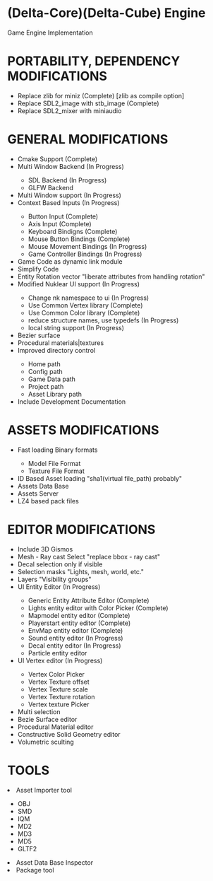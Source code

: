 # (Delta-Core)(Delta-Cube) Engine
Game Engine Implementation



<H1>PORTABILITY, DEPENDENCY  MODIFICATIONS</H1>
<ul>
  <li>Replace zlib for miniz (Complete) [zlib as compile option]</li>
  <li>Replace SDL2_image with stb_image (Complete)</li>
  <li>Replace SDL2_mixer with miniaudio</li>
</ul>

<H1>GENERAL MODIFICATIONS</H1>
<ul>
  <li>Cmake Support (Complete)</li>
  <li>Multi Window Backend (In Progress)</li>
  <ul>
    <li>SDL Backend (In Progress)</li>
    <li>GLFW Backend</li>
  </ul>
  <li>Multi Window support (In Progress)</li>
  <li>Context Based Inputs (In Progress)</li>
  <ul>
    <li>Button Input (Complete)</li>
    <li>Axis Input (Complete)</li>
    <li>Keyboard Bindigns (Complete)</li>
    <li>Mouse Button Bindings (Complete)</li>
    <li>Mouse Movement Bindings (In Progress)</li>
    <li>Game Controller Bindings (In Progress)</li>
  </ul>

  <li>Game Code as dynamic link module</li>
  <li>Simplify Code</li>
  <li>Entity Rotation vector "liberate attributes from handling rotation"</li>
  <li>Modified Nuklear UI support (In Progress)</li>
  <ul>
    <li>Change nk namespace to ui (In Progress)</li>
    <li>Use Common Vertex library (Complete)</li>
    <li>Use Common Color library (Complete)</li>
    <li>reduce structure names, use typedefs (In Progress)</li>
    <li>local string support (In Progress)</li>
  </ul>
  <li>Bezier surface</li>
  <li>Procedural materials|textures</li>

  <li>Improved directory control</li>
  <ul>
    <li>Home path</li>
    <li>Config path</li>
    <li>Game Data path</li>
    <li>Project path</li>
    <li>Asset Library path</li>
  </ul>
  
  <li>Include Development Documentation</li>
</ul>

<H1>ASSETS MODIFICATIONS</H1>
<ul>
  <li>Fast loading Binary formats</li>
  <ul>
    <li>Model File Format</li>
    <li>Texture File Format</li>
  </ul>
  <li>ID Based Asset loading "sha1(virtual file_path) probably"</li>
  
  <li>Assets Data Base</li>
  <li>Assets Server</li>
  
  <li>LZ4 based pack files</li>
</ul>

<H1>EDITOR MODIFICATIONS</H1>
<ul>
  <li>Include 3D Gismos</li>
  <li>Mesh - Ray cast Select "replace bbox - ray cast"</li>
  <li>Decal selection only if visible</li>
  <li>Selection masks "Lights, mesh, world, etc."</li>
  <li>Layers "Visibility groups"</li>
  <li>UI Entity Editor (In Progress)</li>
  <ul>
    <li>Generic Entity Attribute Editor (Complete)</li>
    <li>Lights entity editor with Color Picker (Complete)</li>
    <li>Mapmodel entity editor (Complete)</li>
    <li>Playerstart entity editor (Complete)</li>
    <li>EnvMap entity editor (Complete)</li>
    <li>Sound entity editor (In Progress)</li>
    <li>Decal entity editor (In Progress)</li>
    <li>Particle entity editor</li>
  </ul>
  <li>UI Vertex editor (In Progress)</li>
  <ul>
    <li>Vertex Color Picker</li>
    <li>Vertex Texture offset</li>
    <li>Vertex Texture scale</li>
    <li>Vertex Texture rotation</li>
    <li>Vertex texture Picker</li>
  </ul>
  <li>Multi selection</li>
  <li>Bezie Surface editor</li>
  <li>Procedural Material editor</li>
  <li>Constructive Solid Geometry editor</li>
  <li>Volumetric sculting</li>
</ul>

<H1>TOOLS</H1>
  <li>Asset Importer tool</li>
  <ul>
    <li>OBJ</li>
    <li>SMD</li>
    <li>IQM</li>
    <li>MD2</li>
    <li>MD3</li>
    <li>MD5</li>
    <li>GLTF2</li>
  </ul>
  <li>Asset Data Base Inspector</li>
  <li>Package tool</li>
<ul>
